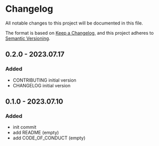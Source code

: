 # Changelog

All notable changes to this project will be documented in this file.

The format is based on [Keep a Changelog](https://keepachangelog.com/),
and this project adheres to [Semantic Versioning](https://semver.org/spec/v2.0.0.html).

## 0.2.0 - 2023.07.17

### Added

- CONTRIBUTING initial version
- CHANGELOG initial version

## 0.1.0 - 2023.07.10

### Added

- init commit
- add README (empty)
- add CODE_OF_CONDUCT (empty)
